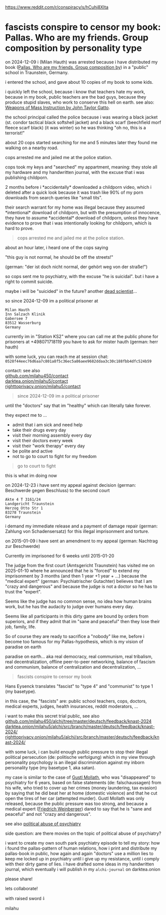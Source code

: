 https://www.reddit.com/r/conspiracy/s/hCuhj8XIta

# fascists conspire to censor my book: Pallas. Who are my friends. Group composition by personality type

on 2024-12-09 i (Milan Hauth) was arrested
because i have distributed my book
([Pallas. Who are my friends. Group composition by](https://milahu.github.io/alchi/src/whoaremyfriends/whoaremyfriends.html))
in a "public" school in Traunstein, Germany.

i entered the school,
and gave about 10 copies of my book
to some kids.

i quickly left the school,
because i know that teachers hate my work,
because in my book,
public teachers are the bad guys,
because they produce stupid slaves,
who work to conserve this hell on earth.
see also: [Weapons of Mass Instruction by John Taylor Gatto](https://annas-archive.org/search?q=John+Taylor+Gatto).

the school principal called the police
because i was wearing a black jacket
(st. condor tactical black softshell jacket)
and a black scarf
(beechfield morf fleece scarf black)
(it was winter)
so he was thinking
"oh no, this is a terrorist!"

about 20 cops started searching for me
and 5 minutes later
they found me walking on a nearby road.

cops arrested me
and jailed me at the police station.

cops took my keys
and "searched" my appartment,
meaning: they stole all my hardware
and my handwritten journal,
with the excuse that i was publishing childporn.

2 months before
i \*accidentally* downloaded
a childporn video,
which i deleted after a quick look
because it was trash
like 90% of my porn downloads
from search queries like "small tits".

their search warrant for my home was illegal
because they assumed
\*intentional* download of childporn,
but with the presumption of innocence,
they have to assume
\*accidental* download of childporn,
unless they have evidence to prove
that i was intentionally looking for childporn,
which is hard to prove.

> cops arrested me
> and jailed me at the police station.

about an hour later,
i heard one of the cops saying

"this guy is not normal,
he should be off the streets!"

(german: "der ist doch nicht normal,
der gehört weg von der straße!")

so cops sent me to psychiatry,
with the excuse "he is suicidal".
but i have a right to commit suicide.

maybe i will be "suicided" in the future?
another [dead scientist](https://www.stevequayle.com/index.php?s=146)...

so since 2024-12-09
im a political prisoner at

```
Milan Hauth
Inn Salzach Klinik
Gabersee 7
83512 Wasserburg
Germany
```

currently im in "Station KS2"
where you can call me
at the public phone for prisoners at
+498071718119
you have to ask for mister hauth
(german: herr hauth)

with some luck,
you can reach me at session chat:
`0528f44eec76d6aa7c801a8f5c36ec5a86aee9682ddaa3c30c188fbb4dfc524b59`

contact: see also  
[github.com/milahu450/contact](https://github.com/milahu450/contact)  
[darktea.onion/milahu5/contact](http://it7otdanqu7ktntxzm427cba6i53w6wlanlh23v5i3siqmos47pzhvyd.onion/milahu5/contact)  
[righttoprivacy.onion/milahu5/contact](http://gg6zxtreajiijztyy5g6bt5o6l3qu32nrg7eulyemlhxwwl6enk6ghad.onion/milahu5/contact)

> since 2024-12-09
> im a political prisoner

until the "doctors" say that im "healthy"
which can literally take forever.

they expect me to ...

- admit that i am sick and need help
- take their drugs every day
- visit their morning assembly every day
- visit their doctors every week
- visit their "work therapy" every day
- be polite and active
- not to go to court to fight for my freedom

> go to court to fight

this is what im doing now 

on 2024-12-23 i have sent my
appeal against decision
(german: Beschwerde gegen Beschluss)
to the second court

```
Akte 4 T 3161/24
Landgericht Traunstein
Herzog Otto Str 1
83278 Traunstein
Germany
```

i demand my immediate release
and a payment of damage repair
(german: Zahlung von Schadensersatz)
for this illegal imprisonment and torture.

on 2015-01-09 i have sent
an amendment to my appeal
(german: Nachtrag zur Beschwerde)

Currently im imprisoned
for 6 weeks until 2015-01-20

The judge from the first court
(Amtsgericht Traunstein)
has visited me on 2025-01-10
where he announced 
that he is "forced" 
to extend my imprisonment by 3 months
(and then 1 year +1 year + ...)
because the "medical expert"
(german: Psychiatrischer Gutachter)
believes that I am "crazy and dangerous"
and because the judge is not a doctor
so he has to trust the "expert".

Seems like the judge has
no common sense,
no idea how human brains work,
but he has the audacity to judge
over humans every day. 

Seems like all participants
in this dirty game
are bound by orders from superiors,
and if they admit
that im "sane and peaceful"
then they lose their job, family, life.

So of course they are ready
to sacrifice a "nobody" like me,
before i become too famous
for my Pallas-hypothesis,
which is my vision of paradise on earth

paradise on earth...
aka real democracy,
real communism,
real tribalism,
real decentralization,
offline peer-to-peer networking,
balance of fascism and communism,
balance of centralization and decentralization,
...

> fascists conspire to censor my book

Hans Eysenck translates "fascist" to "type 4" and "communist" to type 1 (my basetype).

in this case, the "fascists" are: public school teachers, cops, doctors, medical experts, judges, health insurances, reddit moderators, ...

i want to make this secret trial public, see also  
[github.com/milahu450/alchi/tree/master/deutsch/feedback/knast-2024](https://github.com/milahu450/alchi/tree/master/deutsch/feedback/knast-2024)  
[darktea.onion/milahu5/alchi/src/branch/master/deutsch/feedback/knast-2024/](http://it7otdanqu7ktntxzm427cba6i53w6wlanlh23v5i3siqmos47pzhvyd.onion/milahu5/alchi/src/branch/master/deutsch/feedback/knast-2024)  
[righttoprivacy.onion/milahu5/alchi/src/branch/master/deutsch/feedback/knast-2024/](http://gg6zxtreajiijztyy5g6bt5o6l3qu32nrg7eulyemlhxwwl6enk6ghad.onion/milahu5/alchi/src/branch/master/deutsch/feedback/knast-2024)

with some luck,
i can build enough public pressure
to stop their illegal political persecution
(de: politische verfolgung)
which in my view through
personality psychology
is an illegal discrimination
against my inborn personality type
(my basetype 1, aka satan).

my case is similar to the case of [Gustl Mollath](https://en.wikipedia.org/wiki/Gustl_Mollath), who was "disappeared" to psychiatry for 6 years, based on false statements (de: falschaussagen) from his wife, who tried to cover up her crimes (money laundering, tax evasion) by saying that he did beat her at home (domestic violence) and that he cut open the tires of her car (attempted murder). Gustl Mollath was only released, because the public pressure was too strong, and because a medical expert ([Friedrich Weinberger](https://www.psychiatrie-und-ethik.de/wpgepde/uber-uns/)) dared to say that he is "sane and peaceful" and not "crazy and dangerous".

see also [political abuse of psychiatry](https://en.wikipedia.org/wiki/Political_abuse_of_psychiatry)

side question: are there movies on the topic of political abuse of psychiatry?

i want to create my own south park psychiatry episode to tell my story: how i found the pallas-pattern of human relations, how i print and distribute my pallas-book in public, how again and again "doctors" use a million lies to keep me locked up in psychiatry until i give up my resistance, until i comply with their dirty game of lies. i have drafted some ideas in my handwritten journal, which eventually i will publish in my `alchi-journal` on darktea.onion

please share!

lets collaborate!

with raised sword ⸸

milahu
